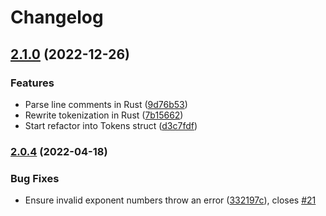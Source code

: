 # Changelog

## [2.1.0](https://github.com/humanwhocodes/momoa/compare/v2.0.4...v2.1.0) (2022-12-26)


### Features

* Parse line comments in Rust ([9d76b53](https://github.com/humanwhocodes/momoa/commit/9d76b53f44216040c577430cfbc869e4fd798f35))
* Rewrite tokenization in Rust ([7b15662](https://github.com/humanwhocodes/momoa/commit/7b1566209ebe203b0c3168a07323195f5542e29c))
* Start refactor into Tokens struct ([d3c7fdf](https://github.com/humanwhocodes/momoa/commit/d3c7fdf15ddb5f1e2b050d4c54048ebc0e372c44))

### [2.0.4](https://www.github.com/humanwhocodes/momoa/compare/v2.0.3...v2.0.4) (2022-04-18)


### Bug Fixes

* Ensure invalid exponent numbers throw an error ([332197c](https://www.github.com/humanwhocodes/momoa/commit/332197cf61c4fae58b8a077c7268670cbca2d212)), closes [#21](https://www.github.com/humanwhocodes/momoa/issues/21)
